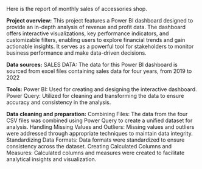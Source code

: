 Here is the report of monthly sales of accessories shop.

**Project overview:**
This project features a Power BI dashboard designed to provide an in-depth analysis of revenue and profit data. The dashboard offers interactive visualizations, key performance indicators, and customizable filters, enabling users to explore financial trends and gain actionable insights. It serves as a powerful tool for stakeholders to monitor business performance and make data-driven decisions.

**Data sources:**
SALES DATA: The data for this Power BI dashboard is sourced from excel files containing sales data for four years, from 2019 to 2022

**Tools:**
Power BI: Used for creating and designing the interactive dashboard.
Power Query: Utilized for cleaning and transforming the data to ensure accuracy and consistency in the analysis.

**Data cleaning and preparation:**
Combining Files: The data from the four CSV files was combined using Power Query to create a unified dataset for analysis.
Handling Missing Values and Outliers: Missing values and outliers were addressed through appropriate techniques to maintain data integrity.
Standardizing Data Formats: Data formats were standardized to ensure consistency across the dataset.
Creating Calculated Columns and Measures: Calculated columns and measures were created to facilitate analytical insights and visualization.
